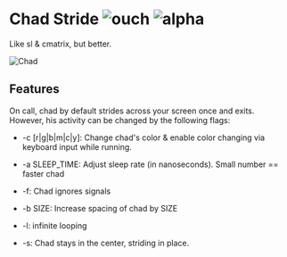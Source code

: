 # Chad Stride ![ouch](https://img.shields.io/badge/-ouch!-pink) ![alpha](https://img.shields.io/badge/version-alpha-green)

Like sl & cmatrix, but better.


![Chad](https://chadpaste.com/f/rze.gif)


## Features

On call, chad by default strides across your screen once and exits. However, his activity can be changed
by the following flags:

* -c [r|g|b|m|c|y]: Change chad's color & enable color changing via keyboard input while running.

* -a SLEEP_TIME: Adjust sleep rate (in nanoseconds). Small number == faster chad

* -f: Chad ignores signals

* -b SIZE: Increase spacing of chad by SIZE

* -l: infinite looping

* -s: Chad stays in the center, striding in place.
